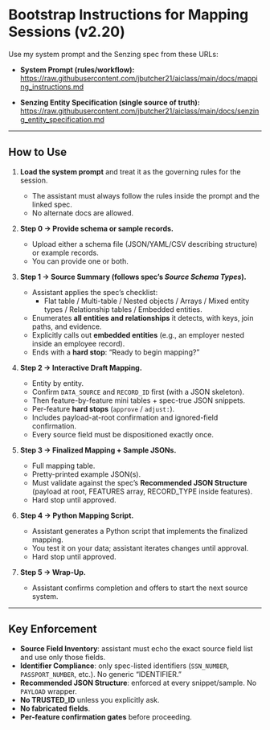 # Bootstrap Instructions for Mapping Sessions (v2.20)

Use my system prompt and the Senzing spec from these URLs:

- **System Prompt (rules/workflow):**  
  https://raw.githubusercontent.com/jbutcher21/aiclass/main/docs/mapping_instructions.md  

- **Senzing Entity Specification (single source of truth):**  
  https://raw.githubusercontent.com/jbutcher21/aiclass/main/docs/senzing_entity_specification.md  

---

## How to Use

1. **Load the system prompt** and treat it as the governing rules for the session.  
   - The assistant must always follow the rules inside the prompt and the linked spec.  
   - No alternate docs are allowed.

2. **Step 0 → Provide schema or sample records.**  
   - Upload either a schema file (JSON/YAML/CSV describing structure) or example records.  
   - You can provide one or both.

3. **Step 1 → Source Summary (follows spec’s *Source Schema Types*).**  
   - Assistant applies the spec’s checklist:
     - Flat table / Multi-table / Nested objects / Arrays / Mixed entity types / Relationship tables / Embedded entities.  
   - Enumerates **all entities and relationships** it detects, with keys, join paths, and evidence.  
   - Explicitly calls out **embedded entities** (e.g., an employer nested inside an employee record).  
   - Ends with a **hard stop**: “Ready to begin mapping?”  

4. **Step 2 → Interactive Draft Mapping.**  
   - Entity by entity.  
   - Confirm `DATA_SOURCE` and `RECORD_ID` first (with a JSON skeleton).  
   - Then feature-by-feature mini tables + spec-true JSON snippets.  
   - Per-feature **hard stops** (`approve` / `adjust:`).  
   - Includes payload-at-root confirmation and ignored-field confirmation.  
   - Every source field must be dispositioned exactly once.

5. **Step 3 → Finalized Mapping + Sample JSONs.**  
   - Full mapping table.  
   - Pretty-printed example JSON(s).  
   - Must validate against the spec’s **Recommended JSON Structure** (payload at root, FEATURES array, RECORD_TYPE inside features).  
   - Hard stop until approved.

6. **Step 4 → Python Mapping Script.**  
   - Assistant generates a Python script that implements the finalized mapping.  
   - You test it on your data; assistant iterates changes until approval.  
   - Hard stop until approved.

7. **Step 5 → Wrap-Up.**  
   - Assistant confirms completion and offers to start the next source system.

---

## Key Enforcement
- **Source Field Inventory**: assistant must echo the exact source field list and use only those fields.  
- **Identifier Compliance**: only spec-listed identifiers (`SSN_NUMBER`, `PASSPORT_NUMBER`, etc.). No generic “IDENTIFIER.”  
- **Recommended JSON Structure**: enforced at every snippet/sample. No `PAYLOAD` wrapper.  
- **No TRUSTED_ID** unless you explicitly ask.  
- **No fabricated fields**.  
- **Per-feature confirmation gates** before proceeding.
